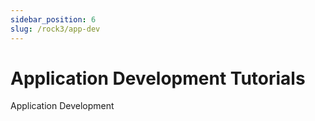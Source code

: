 ```yaml
---
sidebar_position: 6
slug: /rock3/app-dev
---
```


# Application Development Tutorials

Application Development

<DocCardList />
